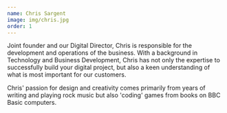 ```yaml
---
name: Chris Sargent
image: img/chris.jpg
order: 1
---
```

<p>Joint founder and our Digital Director, Chris&nbsp;is responsible for the development and operations of the business. With a background in Technology and Business Development, Chris has not only the expertise to successfully build your digital project, but also a keen understanding of what is most important for our customers.</p>

<p>Chris' passion for design and creativity comes primarily from years of writing and&nbsp;playing&nbsp;rock music but also 'coding' games from books on BBC Basic computers.</p>
